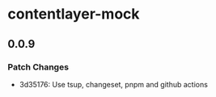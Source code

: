 # contentlayer-mock

## 0.0.9

### Patch Changes

- 3d35176: Use tsup, changeset, pnpm and github actions
